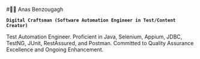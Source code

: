 #⛹🏼 Anas Benzougagh


**`Digital Craftsman (Software Automation Engineer in Test/Content Creator)`**

Test Automation Engineer. Proficient in Java, Selenium, Appium, JDBC, TestNG, JUnit, RestAssured, and Postman. Committed to Quality Assurance Excellence and Ongoing Enhancement.
<!--
**anasbenzougagh/anasbenzougagh** is a ✨ _special_ ✨ repository because its `README.md` (this file) appears on your GitHub profile.

Here are some ideas to get you started:

- 🔭 I’m currently working on ...
- 🌱 I’m currently learning ...
- 👯 I’m looking to collaborate on ...
- 🤔 I’m looking for help with ...
- 💬 Ask me about ...
- 📫 How to reach me: ...
- 😄 Pronouns: ...
- ⚡ Fun fact: ...
-->
